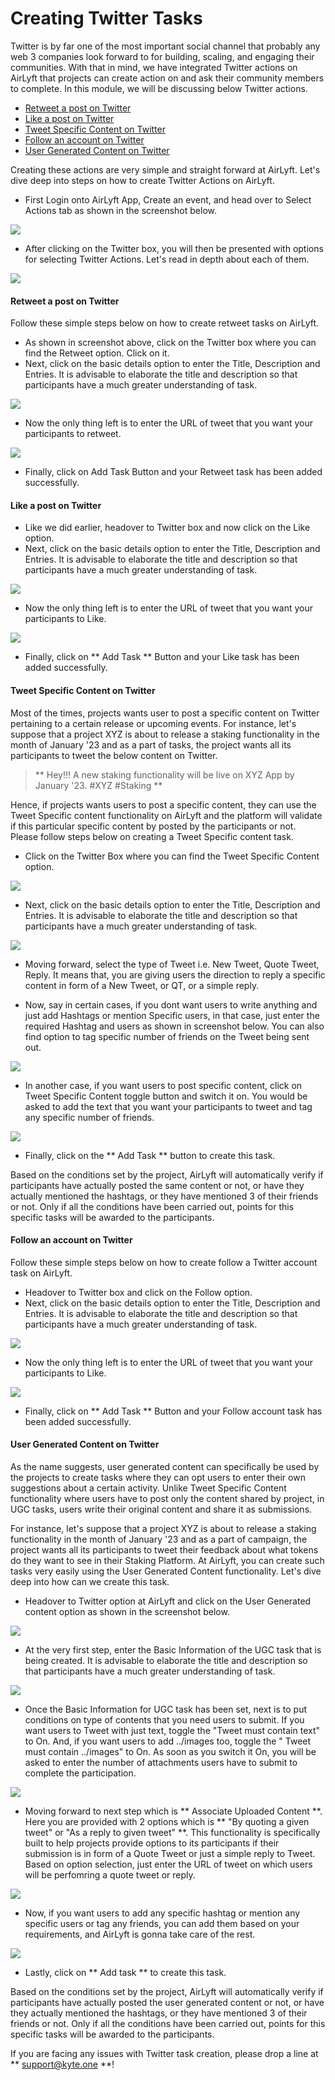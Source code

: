 # Creating Twitter Tasks

Twitter is by far one of the most important social channel that probably any web 3 companies look forward to for building, scaling, and engaging their communities. With that in mind, we have integrated Twitter actions on AirLyft that projects can create action on and ask their community members to complete. In this module, we will be discussing below Twitter actions. 

- [Retweet a post on Twitter](#retweet-a-post-on-twitter)
- [Like a post on Twitter](#like-a-post-on-twitter)
- [Tweet Specific Content on Twitter](#tweet-specific-content-on-twitter)
- [Follow an account on Twitter](#follow-an-account-on-twitter)
- [User Generated Content on Twitter](#user-generated-content-on-twitter)

Creating these actions are very simple and straight forward at AirLyft. Let's dive deep into steps on how to create Twitter Actions on AirLyft.

- First Login onto AirLyft App, Create an event, and head over to Select Actions tab as shown in the screenshot below. 

![](../../../images/TwitterAction.png)

- After clicking on the Twitter box, you will then be presented with options for selecting Twitter Actions. Let's read in depth about each of them. 

![](../../../images/TwitterOptions.png)

#### Retweet a post on Twitter

Follow these simple steps below on how to create retweet tasks on AirLyft. 

- As shown in screenshot above, click on the Twitter box where you can find the Retweet option. Click on it. 
- Next, click on the basic details option to enter the Title, Description and Entries. It is advisable to elaborate the title and description so that participants have a much greater understanding of task. 

![](../../../images/RetweetBasics.png)

- Now the only thing left is to enter the URL of tweet that you want your participants to retweet.

![](../../../images/RetweetURL.png)

- Finally, click on Add Task Button and your Retweet task has been added successfully. 

#### Like a post on Twitter

- Like we did earlier, headover to Twitter box and now click on the Like option. 
- Next, click on the basic details option to enter the Title, Description and Entries. It is advisable to elaborate the title and description so that participants have a much greater understanding of task. 

![](../../../images/LikeBasics.png)

- Now the only thing left is to enter the URL of tweet that you want your participants to Like.

![](../../../images/LikeURL.png)

- Finally, click on ** Add Task ** Button and your Like task has been added successfully. 

#### Tweet Specific Content on Twitter

Most of the times, projects wants user to post a specific content on Twitter pertaining to a certain release or upcoming events. For instance, let's suppose that a project XYZ is about to release a staking functionality in the month of January '23 and as a part of tasks, the project wants all its participants to tweet the below content on Twitter. 

> ** Hey!!! A new staking functionality will be live on XYZ App by January '23. #XYZ #Staking **

Hence, if projects wants users to post a specific content, they can use the Tweet Specific content functionality on AirLyft and the platform will validate if this particular specific content by posted by the participants or not. Please follow steps below on creating a Tweet Specific content task.

- Click on the Twitter Box where you can find the Tweet Specific Content option. 

![](../../../images/TweetSpecificContent.png)

- Next, click on the basic details option to enter the Title, Description and Entries. It is advisable to elaborate the title and description so that participants have a much greater understanding of task. 

![](../../../images/TweetBasics.png)

- Moving forward, select the type of Tweet i.e. New Tweet, Quote Tweet, Reply. It means that, you are giving users the direction to reply a specific content in form of a New Tweet, or QT, or a simple reply.

- Now, say in certain cases, if you dont want users to write anything and just add Hashtags or mention Specific users, in that case, just enter the required Hashtag and users as shown in screenshot below. You can also find option to tag specific number of friends on the Tweet being sent out. 

![](../../../images/TweetItems.png)

- In another case, if you want users to post specific content, click on Tweet Specific Content toggle button and switch it on. You would be asked to add the text that you want your participants to tweet and tag any specific number of friends.

![](../../../images/TweetToggle.png)

- Finally, click on the ** Add Task ** button to create this task. 

Based on the conditions set by the project, AirLyft will automatically verify if participants have actually posted the same content or not, or have they actually mentioned the hashtags, or they have mentioned 3 of their friends or not. Only if all the conditions have been carried out, points for this specific tasks will be awarded to the participants. 

#### Follow an account on Twitter

Follow these simple steps below on how to create follow a Twitter account task on AirLyft. 

- Headover to Twitter box and click on the Follow option. 
- Next, click on the basic details option to enter the Title, Description and Entries. It is advisable to elaborate the title and description so that participants have a much greater understanding of task. 

![](../../../images/FollowBasics.png)

- Now the only thing left is to enter the URL of tweet that you want your participants to Like.

![](../../../images/FollowURL.png)

- Finally, click on ** Add Task ** Button and your Follow account task has been added successfully. 

#### User Generated Content on Twitter

As the name suggests, user generated content can specifically be used by the projects to create tasks where they can opt users to enter their own suggestions about a certain activity. Unlike Tweet Specific Content functionality where users have to post only the content shared by project, in UGC tasks, users write their original content and share it as submissions. 

For instance, let's suppose that a project XYZ is about to release a staking functionality in the month of January '23 and as a part of campaign, the project wants all its participants to tweet their feedback about what tokens do they want to see in their Staking Platform. At AirLyft, you can create such tasks very easily using the User Generated Content functionality. Let's dive deep into how can we create this task. 

- Headover to Twitter option at AirLyft and click on the User Generated content option as shown in the screenshot below. 

![](../../../images/UGCMain.png)

- At the very first step, enter the Basic Information of the UGC task that is being created. It is advisable to elaborate the title and description so that participants have a much greater understanding of task.

![](../../../images/UGCBasics.png)

- Once the Basic Information for UGC task has been set, next is to put conditions on type of contents that you need users to submit. If you want users to Tweet with just text, toggle the "Tweet must contain text" to On. And, if you want users to add ../images too, toggle the " Tweet must contain ../images" to On. As soon as you switch it On, you will be asked to enter the number of attachments users have to submit to complete the participation. 

![](../../../images/UGCTextImage.png)

- Moving forward to next step which is ** Associate Uploaded Content **. Here you are provided with 2 options which is ** "By quoting a given tweet" or "As a reply to given tweet" **. This functionality is specifically built to help projects provide options to its participants if their submission is in form of a Quote Tweet or just a simple reply to Tweet. Based on option selection, just enter the URL of tweet on which users will be perfomring a quote tweet or reply. 

![](../../../images/UGCQTReply.png)

- Now, if you want users to add any specific hashtag or mention any specific users or tag any friends, you can add them based on your requirements, and AirLyft is gonna take care of the rest. 

![](../../../images/UGCHashtagMention.png)

- Lastly, click on ** Add task ** to create this task. 

Based on the conditions set by the project, AirLyft will automatically verify if participants have actually posted the user generated content or not, or have they actually mentioned the hashtags, or they have mentioned 3 of their friends or not. Only if all the conditions have been carried out, points for this specific tasks will be awarded to the participants. 

If you are facing any issues with Twitter task creation, please drop a line at ** support@kyte.one **!



